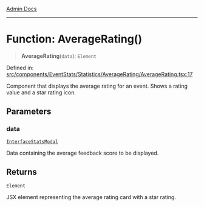 [Admin Docs](/)

***

# Function: AverageRating()

> **AverageRating**(`data`): `Element`

Defined in: [src/components/EventStats/Statistics/AverageRating/AverageRating.tsx:17](https://github.com/PalisadoesFoundation/talawa-admin/blob/main/src/components/EventStats/Statistics/AverageRating/AverageRating.tsx#L17)

Component that displays the average rating for an event.
Shows a rating value and a star rating icon.

## Parameters

### data

[`InterfaceStatsModal`](../../../../../../types/Event/interface/interfaces/InterfaceStatsModal.md)

Data containing the average feedback score to be displayed.

## Returns

`Element`

JSX element representing the average rating card with a star rating.
